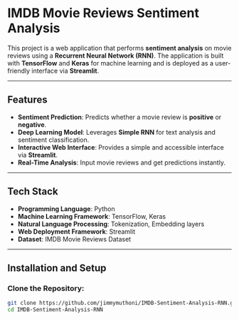# IMDB Movie Reviews Sentiment Analysis

This project is a web application that performs **sentiment analysis** on movie reviews using a **Recurrent Neural Network (RNN)**. The application is built with **TensorFlow** and **Keras** for machine learning and is deployed as a user-friendly interface via **Streamlit**.

---

## Features

- **Sentiment Prediction**: Predicts whether a movie review is **positive** or **negative**.
- **Deep Learning Model**: Leverages **Simple RNN** for text analysis and sentiment classification.
- **Interactive Web Interface**: Provides a simple and accessible interface via **Streamlit**.
- **Real-Time Analysis**: Input movie reviews and get predictions instantly.

---

## Tech Stack

- **Programming Language**: Python
- **Machine Learning Framework**: TensorFlow, Keras
- **Natural Language Processing**: Tokenization, Embedding layers
- **Web Deployment Framework**: Streamlit
- **Dataset**: IMDB Movie Reviews Dataset

---

## Installation and Setup

### Clone the Repository:
```bash
git clone https://github.com/jimmymuthoni/IMDB-Sentiment-Analysis-RNN.git
cd IMDB-Sentiment-Analysis-RNN
